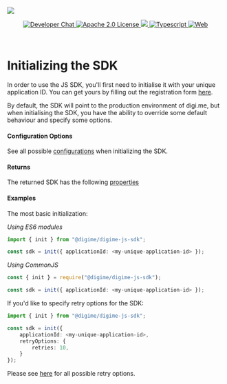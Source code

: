 ![](https://securedownloads.digi.me/partners/digime/SDKReadmeBanner.png)
<p align="center">
    <a href="https://developers.digi.me/slack/join">
        <img src="https://img.shields.io/badge/chat-slack-blueviolet.svg" alt="Developer Chat">
    </a>
    <a href="LICENSE">
        <img src="https://img.shields.io/badge/license-apache 2.0-blue.svg" alt="Apache 2.0 License">
    </a>
    <a href="#">
    	<img src="https://img.shields.io/badge/build-passing-brightgreen.svg">
    </a>
    <a href="https://www.typescriptlang.org/">
        <img src="https://img.shields.io/badge/language-typescript-ff69b4.svg" alt="Typescript">
    </a>
    <a href="https://developers.digi.me/">
        <img src="https://img.shields.io/badge/web-digi.me-red.svg" alt="Web">
    </a>
</p>

<br>

# Initializing the SDK

In order to use the JS SDK, you'll first need to initialise it with your unique application ID.
You can get yours by filling out the registration form [here](https://go.digi.me/developers/register).

By default, the SDK will point to the production environment of digi.me, but when initialising the SDK, you have the ability to override some default behaviour and specify some options.

#### Configuration Options
See all possible [configurations](../../interfaces/types.sdkconfiguration.html) when initializing the SDK.

#### Returns
The returned SDK has the following [properties](../../interfaces/sdk.digimesdk.html)

#### Examples
The most basic initialization:

_Using ES6 modules_
```typescript
import { init } from "@digime/digime-js-sdk";

const sdk = init({ applicationId: <my-unique-application-id> });
```

_Using CommonJS_
```typescript
const { init } = require("@digime/digime-js-sdk");

const sdk = init({ applicationId: <my-unique-application-id> });
```

If you'd like to specify retry options for the SDK:
```typescript
import { init } from "@digime/digime-js-sdk";

const sdk = init({
    applicationId: <my-unique-application-id>,
    retryOptions: {
        retries: 10,
    }
});
```

Please see [here](https://github.com/DefinitelyTyped/DefinitelyTyped/blob/master/types/got/index.d.ts#L271) for all possible retry options.
